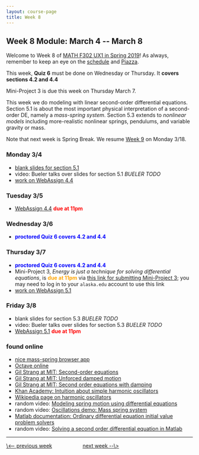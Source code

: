 ```yaml
---
layout: course-page
title: Week 8
---
```


## Week 8 Module: March 4 -- March 8

Welcome to Week 8 of [MATH F302 UX1 in Spring 2019](index.html)!  As always, remember to keep an eye on the [schedule](schedule.pdf) and [Piazza](https://piazza.com/uaf/spring2019/math302ux1/home).

This week, **Quiz 6** must be done on Wednesday or Thursday.  It **covers sections 4.2 and 4.4**

Mini-Project 3 is due this week on Thursday March 7.

This week we do modeling with linear second-order differential equations.  Section 5.1 is about the most important physical interpretation of a second-order DE, namely a _mass-spring system_.  Section 5.3 extends to _nonlinear models_ including more-realistic nonlinear springs, pendulums, and variable gravity or mass.

Note that next week is Spring Break.  We resume [Week 9](week9) on Monday 3/18.

### Monday 3/4
* [blank slides for section 5.1](assets/slides/5-1.pdf)
* video: Bueler talks over slides for section 5.1 _BUELER TODO_
* [work on WebAssign 4.4](https://www.webassign.net/)

### Tuesday 3/5
* [WebAssign 4.4](https://www.webassign.net/) <span style="color:red">**due at 11pm**</span>

### Wednesday 3/6
* <span style="color:blue">**proctored Quiz 6 covers 4.2 and 4.4**</span>

### Thursday 3/7
* <span style="color:blue">**proctored Quiz 6 covers 4.2 and 4.4**</span>
* Mini-Project 3, _Energy is just a technique for solving differential equations_, is <span style="color:orange">**due at 11pm**</span> via [this link for submitting Mini-Project 3](https://goo.gl/forms/fmSrrnCs8blR3Fwn1); you may need to log in to your `alaska.edu` account to use this link
* [work on WebAssign 5.1](https://www.webassign.net/)

### Friday 3/8
* blank slides for section 5.3 _BUELER TODO_
* video: Bueler talks over slides for section 5.3 _BUELER TODO_
* [WebAssign 5.1](https://www.webassign.net/) <span style="color:red">**due at 11pm**</span>

### found online
* [nice mass-spring browser app](https://phet.colorado.edu/en/simulation/mass-spring-lab)
* [Octave online](https://octave-online.net/)
* [Gil Strang at MIT: Second-order equations](https://www.youtube.com/watch?v=xvTYUnqn2wY)
* [Gil Strang at MIT: Unforced damped motion](https://www.youtube.com/watch?v=zqks_JcU0cM)
* [Gil Strang at MIT: Second order equations with damping](https://www.youtube.com/watch?v=SMQPt7t0bHk)
* [Khan Academy: Intuition about simple harmonic oscillators](https://www.khanacademy.org/science/ap-physics-1/simple-harmonic-motion-ap/introduction-to-simple-harmonic-motion-ap/v/intuition-about-simple-harmonic-oscillators)
* [Wikipedia page on harmonic oscillators](https://en.wikipedia.org/wiki/Harmonic_oscillator)
* random video: [Modeling spring motion using differential equations](https://www.youtube.com/watch?v=JbwGlTz0wqk)
* random video: [Oscillations demo: Mass spring system](https://www.youtube.com/watch?v=FJBPNJR2QJU)
* [Matlab documentation: Ordinary differential equation initial value problem solvers](https://www.mathworks.com/help/matlab/ordinary-differential-equations.html)
* random video: [Solving a second order differential equation in Matlab](https://www.youtube.com/watch?v=fx3bl4oA_0U)

<hr>
<a align="left" href="week7">\<-- previous week</a>  &nbsp; &nbsp; &nbsp; &nbsp; &nbsp; &nbsp; &nbsp; &nbsp; &nbsp; &nbsp; <a align="right" href="week9">next week --\></a>
